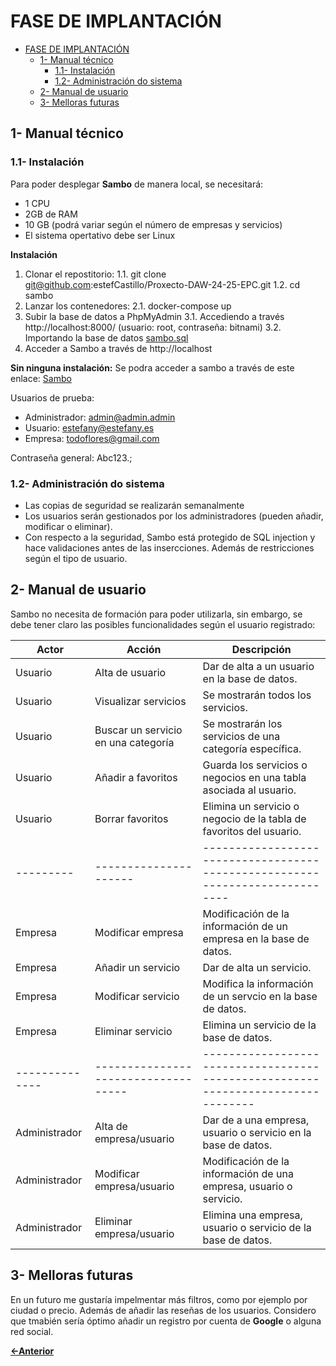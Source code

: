# FASE DE IMPLANTACIÓN

- [FASE DE IMPLANTACIÓN](#fase-de-implantación)
  - [1- Manual técnico](#1--manual-técnico)
    - [1.1- Instalación](#11--instalación)
    - [1.2- Administración do sistema](#12--administración-do-sistema)
  - [2- Manual de usuario](#2--manual-de-usuario)
  - [3- Melloras futuras](#3--melloras-futuras)

## 1- Manual técnico

### 1.1- Instalación

Para poder desplegar **Sambo** de manera local, se necesitará:
- 1 CPU
- 2GB de RAM
- 10 GB (podrá variar según el número de empresas y servicios)
- El sistema opertativo debe ser Linux

**Instalación**
1. Clonar el repostitorio: 
  1.1. git clone git@github.com:estefCastillo/Proxecto-DAW-24-25-EPC.git
  1.2. cd sambo
2. Lanzar los contenedores:
  2.1. docker-compose up
3. Subir la base de datos a PhpMyAdmin
  3.1. Accediendo a través http://localhost:8000/ (usuario: root, contraseña: bitnami)
  3.2. Importando la base de datos [sambo.sql](../../sambo/sql/sambo.sql)
4. Acceder a Sambo a través de http://localhost


**Sin ninguna instalación:**
Se podra acceder a sambo a través de este enlace: [Sambo](https://purple-reindeer-599669.hostingersite.com/)

Usuarios de prueba:
- Administrador: admin@admin.admin
- Usuario: estefany@estefany.es
- Empresa: todoflores@gmail.com

Contraseña general: Abc123.;


### 1.2- Administración do sistema

- Las copias de seguridad se realizarán semanalmente
- Los usuarios serán gestionados por los administradores (pueden añadir, modificar o eliminar).
- Con respecto a la seguridad, Sambo está protegido de SQL injection y hace validaciones antes de las insercciones. Además de restricciones según el tipo de usuario. 

## 2- Manual de usuario

Sambo no necesita de formación para poder utilizarla, sin embargo, se debe tener claro las posibles funcionalidades según el usuario registrado:

| Actor   | Acción                          | Descripción                                                                 |
|---------|----------------------------------|-----------------------------------------------------------------------------|
| Usuario | Alta de usuario                 | Dar de alta a un usuario en la base de datos.                              |
| Usuario | Visualizar servicios            | Se mostrarán todos los servicios.                                          |
| Usuario | Buscar un servicio en una categoría | Se mostrarán los servicios de una categoría específica.                |
| Usuario | Añadir a favoritos              | Guarda los servicios o negocios en una tabla asociada al usuario.          |
| Usuario | Borrar favoritos                | Elimina un servicio o negocio de la tabla de favoritos del usuario.        |
|---------|---------------------|----------------------------------------------------------------------------|
| Empresa | Modificar empresa   | Modificación de la información de un empresa en la base de datos.         |
| Empresa | Añadir un servicio  | Dar de alta un servicio.                                                  |
| Empresa | Modificar servicio  | Modifica la información de un servcio en la base de datos.               |
| Empresa | Eliminar servicio   | Elimina un servicio de la base de datos.                                  |
|--------------|-----------------------------------|--------------------------------------------------------------------------------|
| Administrador | Alta de empresa/usuario | Dar de a una empresa, usuario o servicio en la base de datos.               |
| Administrador | Modificar empresa/usuario | Modificación de la información de una empresa, usuario o servicio.             |
| Administrador | Eliminar empresa/usuario | Elimina una empresa, usuario o servicio de la base de datos.                   |

## 3- Melloras futuras

En un futuro me gustaría impelmentar más filtros, como por ejemplo por ciudad o precio. Además de añadir las reseñas de los usuarios. Considero que tmabién sería óptimo añadir un registro por cuenta de **Google** o alguna red social.

[**<-Anterior**](../../README.md)